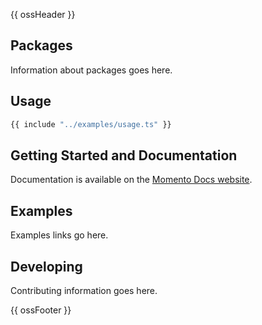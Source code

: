 {{ ossHeader }}

## Packages

Information about packages goes here.

## Usage

```javascript
{{ include "../examples/usage.ts" }}
```

## Getting Started and Documentation

Documentation is available on the [Momento Docs website](https://docs.momentohq.com).

## Examples

Examples links go here.

## Developing

Contributing information goes here.

{{ ossFooter }}
